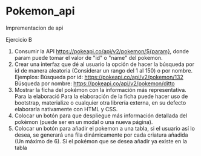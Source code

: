 # Pokemon_api
Imprementacion de api 

Ejercicio B
1. Consumir la API https://pokeapi.co/api/v2/pokemon/${param}, donde param puede tomar el valor de "id" o "name" del 
pokemon.
2. Crear una interfaz que dé al usuario la opción de hacer la búsqueda por id de manera aleatoria (Considerar un rango 
del 1 al 150) o por nombre. Ejemplos:
Búsqueda por id: https://pokeapi.co/api/v2/pokemon/132
Búsqueda por nombre: https://pokeapi.co/api/v2/pokemon/ditto
3. Mostrar la ficha del pokémon con la información más representativa. Para la elaboració
Para la elaboración de la ficha puede hacer uso de bootstrap, materialize o cualquier otra librería externa, 
en su defecto elaborarla nativamente con HTML y CSS.
4. Colocar un botón para que despliegue más información detallada del pokémon (puede ser en un modal o una nueva página).
5. Colocar un botón para añadir el pokemon a una tabla, si el usuario así lo desea, se generará una fila dinámicamente 
por cada criatura añadida (Un máximo de 6).  Sí el pokémon que se desea añadir ya existe en la tabla

